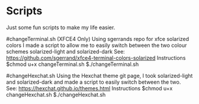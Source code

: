 # Scripts
Just some fun scripts to make my life easier.

#changeTerminal.sh (XFCE4 Only)
Using sgerrands repo for xfce solarized colors I made a script to allow me to easily switch between the two colour schemes solarized-light and solarized-dark
See: https://github.com/sgerrand/xfce4-terminal-colors-solarized
Instructions
$chmod u+x changeTerminal.sh
$./changeTerminal.sh

#changeHexchat.sh 
Using the Hexchat theme git page, I took solarized-light and solarized-dark and made a script to easily switch between the two.
See: https://hexchat.github.io/themes.html
Instructions
$chmod u+x changeHexchat.sh
$./changeHexchat.sh
